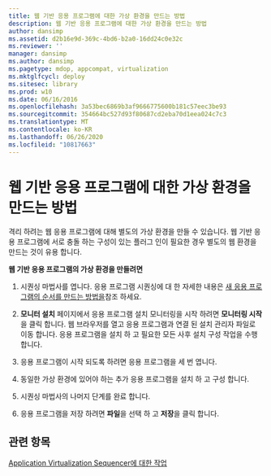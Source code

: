 ```yaml
---
title: 웹 기반 응용 프로그램에 대한 가상 환경을 만드는 방법
description: 웹 기반 응용 프로그램에 대한 가상 환경을 만드는 방법
author: dansimp
ms.assetid: d2b16e9d-369c-4bd6-b2a0-16dd24c0e32c
ms.reviewer: ''
manager: dansimp
ms.author: dansimp
ms.pagetype: mdop, appcompat, virtualization
ms.mktglfcycl: deploy
ms.sitesec: library
ms.prod: w10
ms.date: 06/16/2016
ms.openlocfilehash: 3a53bec6869b3af9666775600b181c57eec3be93
ms.sourcegitcommit: 354664bc527d93f80687cd2eba70d1eea024c7c3
ms.translationtype: MT
ms.contentlocale: ko-KR
ms.lasthandoff: 06/26/2020
ms.locfileid: "10817663"
---
```

# 웹 기반 응용 프로그램에 대한 가상 환경을 만드는 방법


격리 하려는 웹 응용 프로그램에 대해 별도의 가상 환경을 만들 수 있습니다. 웹 기반 응용 프로그램에 서로 충돌 하는 구성이 있는 플러그 인이 필요한 경우 별도의 웹 환경을 만드는 것이 유용 합니다.

**웹 기반 응용 프로그램의 가상 환경을 만들려면**

1.  시퀀싱 마법사를 엽니다. 응용 프로그램 시퀀싱에 대 한 자세한 내용은 [새 응용 프로그램의 순서를 만드는 방법을](how-to-sequence-a-new-application.md)참조 하세요.

2.  **모니터 설치** 페이지에서 응용 프로그램 설치 모니터링을 시작 하려면 **모니터링 시작**을 클릭 합니다. 웹 브라우저를 열고 응용 프로그램과 연결 된 설치 관리자 파일로 이동 합니다. 응용 프로그램을 설치 하 고 필요한 모든 사후 설치 구성 작업을 수행 합니다.

3.  응용 프로그램이 시작 되도록 하려면 응용 프로그램을 세 번 엽니다.

4.  동일한 가상 환경에 있어야 하는 추가 응용 프로그램을 설치 하 고 구성 합니다.

5.  시퀀싱 마법사의 나머지 단계를 완료 합니다.

6.  응용 프로그램을 저장 하려면 **파일**을 선택 하 고 **저장**을 클릭 합니다.

## 관련 항목


[Application Virtualization Sequencer에 대한 작업](tasks-for-the-application-virtualization-sequencer.md)

 

 





